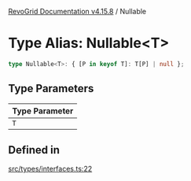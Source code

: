 [RevoGrid Documentation v4.15.8](README.md) / Nullable

# Type Alias: Nullable\<T\>

```ts
type Nullable<T>: { [P in keyof T]: T[P] | null };
```

## Type Parameters

| Type Parameter |
| ------ |
| `T` |

## Defined in

[src/types/interfaces.ts:22](https://github.com/revolist/revogrid/blob/2ac43d2713c9d394ff33675f959c6432bf5aa023/src/types/interfaces.ts#L22)
